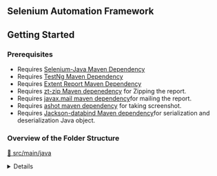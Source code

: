 ## Selenium Automation Framework

## Getting Started

### Prerequisites

- Requires [Selenium-Java Maven Dependency](https://mvnrepository.com/artifact/org.seleniumhq.selenium/selenium-java)
- Requires [TestNg Maven Dependency](https://mvnrepository.com/artifact/org.testng/testng)
- Requires [Extent Report Maven Dependency](https://mvnrepository.com/artifact/com.aventstack/extentreports)
- Requires [zt-zip Maven depenedency](https://mvnrepository.com/artifact/org.zeroturnaround/zt-zip) for Zipping the report.
- Requires [javax.mail maven dependency](https://mvnrepository.com/artifact/com.sun.mail/javax.mail)for mailing the report.
- Requires [ashot maven dependency](https://mvnrepository.com/artifact/ru.yandex.qatools.ashot/ashot) for taking screenshot.
- Requires [Jackson-databind Maven dependency](https://mvnrepository.com/artifact/com.fasterxml.jackson.core/jackson-databind)for serialization and deserialization Java object.
 
 
 ### Overview of the Folder Structure
 
 
[📂 src/main/java](./src/main/java)
<details>
* org.selenium.annotations
	- `FrameworkAnnotations.java :`
	```bash
	In this Java Interface, this is a custom annotation that allows you to tag test methods with metadata such as the author and category.
    It contains two elements:
    - `AuthorType[] author();` → Specifies the author(s) of the test case.
    - `CategoryType[] category();` → Specifies the category of the test case (e.g., Smoke, Regression).
    
    We have Used 2 Annotations : 
    - `@Retention(RetentionPolicy.RUNTIME)` :This specifies that the annotation should be retained at runtime and be available for reflection.In your case, this means that the FrameworkAnnotation can be accessed at runtime using Java Reflection API, which is useful for dynamically handling test cases.
    - `@Target(ElementType.METHOD)` : This means that the annotation can only be applied to methods. In a Selenium project, this typically means test methods in a test class.
	```

</details>
